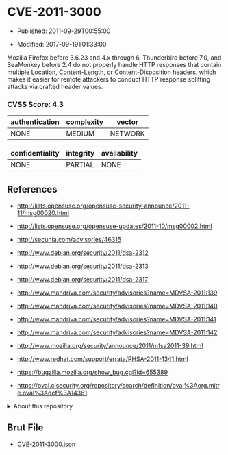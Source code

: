 # CVE-2011-3000

- Published: 2011-09-29T00:55:00

- Modified: 2017-09-19T01:33:00

Mozilla Firefox before 3.6.23 and 4.x through 6, Thunderbird before 7.0, and SeaMonkey before 2.4 do not properly handle HTTP responses that contain multiple Location, Content-Length, or Content-Disposition headers, which makes it easier for remote attackers to conduct HTTP response splitting attacks via crafted header values.

### CVSS Score: **4.3**

| authentication | complexity | vector |
| --- | --- | --- |
| NONE | MEDIUM | NETWORK |

| confidentiality | integrity | availability |
| --- | --- | --- |
| NONE | PARTIAL | NONE |

## References

* http://lists.opensuse.org/opensuse-security-announce/2011-11/msg00020.html

* http://lists.opensuse.org/opensuse-updates/2011-10/msg00002.html

* http://secunia.com/advisories/46315

* http://www.debian.org/security/2011/dsa-2312

* http://www.debian.org/security/2011/dsa-2313

* http://www.debian.org/security/2011/dsa-2317

* http://www.mandriva.com/security/advisories?name=MDVSA-2011:139

* http://www.mandriva.com/security/advisories?name=MDVSA-2011:140

* http://www.mandriva.com/security/advisories?name=MDVSA-2011:141

* http://www.mandriva.com/security/advisories?name=MDVSA-2011:142

* http://www.mozilla.org/security/announce/2011/mfsa2011-39.html

* http://www.redhat.com/support/errata/RHSA-2011-1341.html

* https://bugzilla.mozilla.org/show_bug.cgi?id=655389

* https://oval.cisecurity.org/repository/search/definition/oval%3Aorg.mitre.oval%3Adef%3A14361

<details>
<summary>About this repository</summary> 

  This repository is part of the project [Live Hack CVE](https://github.com/Live-Hack-CVE). Main website can be found [www.live-hack.org](https://www.live-hack.org) 
  
  Made by [Sn0wAlice](https://github.com/Sn0wAlice) for the people that care about security and need to have a feed of the latest CVEs. Hope you enjoy it, don't forget to star the repo and follow me on [Twitter](https://twitter.com/Sn0wAlice) and [Github](https://github.com/Sn0wAlice). And that is my [personnal website](https://www.alice-snow.me/)

  - [Home Page](https://github.com/Live-Hack-CVE)
  - [Framework](https://github.com/Live-Hack-CVE/cve-framework)
  - [CVE database](https://github.com/Live-Hack-CVE/full_database)
  - [Changelog](https://github.com/Live-Hack-CVE/Changelog)
</details>

## Brut File

* [CVE-2011-3000.json](https://raw.githubusercontent.com/Live-Hack-CVE/full_database/main/cves/2011/CVE-2011-3000.json)


